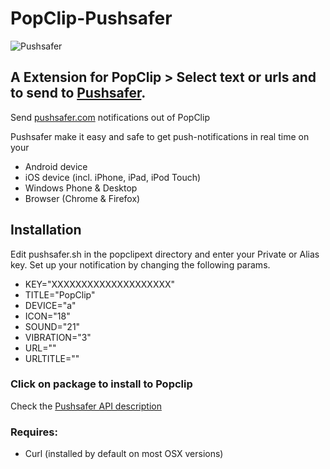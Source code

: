 # PopClip-Pushsafer
![Pushsafer](https://www.pushsafer.com/de/assets/logos/logo.png)

## A Extension for PopClip > Select text or urls and to send to [Pushsafer](https://www.pushsafer.com/).

Send [pushsafer.com](https://www.pushsafer.com) notifications out of PopClip

Pushsafer make it easy and safe to get push-notifications in real time on your
- Android device
- iOS device (incl. iPhone, iPad, iPod Touch)
- Windows Phone & Desktop
- Browser (Chrome & Firefox)

## Installation
Edit pushsafer.sh in the popclipext directory and enter your Private or Alias key.
Set up your notification by changing the following params.
* KEY="XXXXXXXXXXXXXXXXXXXX"
* TITLE="PopClip"
* DEVICE="a"
* ICON="18"
* SOUND="21"
* VIBRATION="3"
* URL=""
* URLTITLE=""

### Click on package to install to Popclip

Check the [Pushsafer API description](https://www.pushsafer.com/en/pushapi)

### Requires:
* Curl (installed by default on most OSX versions)
